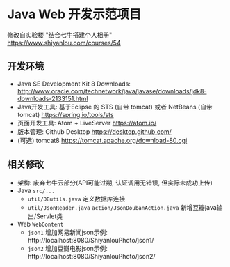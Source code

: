 # Java Web 开发示范项目

修改自实验楼 "结合七牛搭建个人相册" https://www.shiyanlou.com/courses/54

## 开发环境
* Java SE Development Kit 8 Downloads:   http://www.oracle.com/technetwork/java/javase/downloads/jdk8-downloads-2133151.html
* Java开发工具: 基于Eclipse 的 STS (自带 tomcat) 或者 NetBeans (自带 tomcat) https://spring.io/tools/sts
* 页面开发工具: Atom + LiveServer https://atom.io/
* 版本管理: Github Desktop https://desktop.github.com/
* (可选) tomcat8 https://tomcat.apache.org/download-80.cgi

## 相关修改
* 架构: 废弃七牛云部分(API可能过期, 认证调用无错误, 但实际未成功上传)
* Java `src/...`
  - `util/DButils.java` 定义数据库连接
  - `util/JsonReader.java` `action/JsonDoubanAction.java` 新增豆瓣java输出/Servlet类
* Web `WebContent`
  - `json1` 增加网易新闻json示例: http://localhost:8080/ShiyanlouPhoto/json1/
  - `json2` 增加豆瓣电影json示例: http://localhost:8080/ShiyanlouPhoto/json2/
